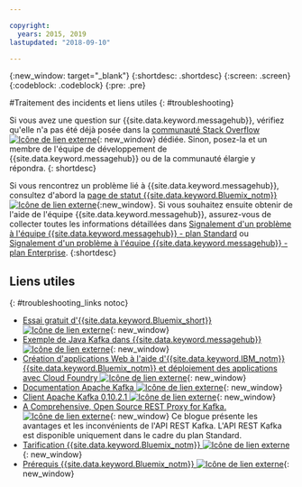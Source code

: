 ```yaml
---

copyright:
  years: 2015, 2019
lastupdated: "2018-09-10"

---
```


{:new_window: target="_blank"}
{:shortdesc: .shortdesc}
{:screen: .screen}
{:codeblock: .codeblock}
{:pre: .pre}



#Traitement des incidents et liens utiles
{: #troubleshooting}

Si vous avez une question sur {{site.data.keyword.messagehub}}, vérifiez qu'elle n'a pas été déjà posée dans la [communauté Stack Overflow ![Icône de lien externe](../../icons/launch-glyph.svg "Icône de lien externe")](http://stackoverflow.com/questions/tagged/message-hub){: new_window} dédiée.
Sinon, posez-la et un membre de l'équipe de développement de {{site.data.keyword.messagehub}} ou de la communauté élargie y répondra.
{: shortdesc}

Si vous rencontrez un problème lié à {{site.data.keyword.messagehub}}, consultez d'abord la [ page de statut {{site.data.keyword.Bluemix_notm}} ![Icône de lien externe](../../icons/launch-glyph.svg "Icône de lien externe")](https://console.bluemix.net/status){:new_window}. Si vous souhaitez ensuite obtenir de l'aide de l'équipe {{site.data.keyword.messagehub}}, assurez-vous de collecter toutes les informations détaillées dans [Signalement d'un problème à l'équipe {{site.data.keyword.messagehub}} - plan Standard](/docs/services/EventStreams/eventstreams109.html) ou [Signalement d'un problème à l'équipe {{site.data.keyword.messagehub}} - plan Enterprise](/docs/services/EventStreams/eventstreams125.html).
{:shortdesc}

## Liens utiles
{: #troubleshooting_links notoc}

*  [Essai gratuit d'{{site.data.keyword.Bluemix_short}} ![Icône de lien externe](../../icons/launch-glyph.svg "Icône de lien externe")](https://apps.admin.ibmcloud.com/manage/trial/bluemix.html){: new_window}
*  [Exemple de Java Kafka dans {{site.data.keyword.messagehub}}![Icône de lien externe](../../icons/launch-glyph.svg "Icône de lien externe")](https://github.com/ibm-messaging/event-streams-samples/tree/master/kafka-java-console-sample){: new_window}
*  [Création d'applications Web à l'aide d'{{site.data.keyword.IBM_notm}} {{site.data.keyword.Bluemix_notm}} et déploiement des applications avec Cloud Foundry ![Icône de lien externe](../../icons/launch-glyph.svg "Icône de lien externe")](http://www.ng.bluemix.net/docs/starters/install_cli.html){: new_window}
*  [Documentation Apache Kafka ![Icône de lien externe](../../icons/launch-glyph.svg "Icône de lien externe")](http://kafka.apache.org/documentation.html){: new_window}
*  [Client Apache Kafka 0.10.2.1 ![Icône de lien externe](../../icons/launch-glyph.svg "Icône de lien externe")](http://kafka.apache.org/0102/javadoc/index.html){: new_window}
*  [A Comprehensive, Open Source REST Proxy for Kafka. ![Icône de lien externe](../../icons/launch-glyph.svg "Icône de lien externe")](http://www.confluent.io/blog/a-comprehensive-open-source-rest-proxy-for-kafka/){: new_window} 
	Ce blogue présente les avantages et les inconvénients de l'API REST Kafka. L'API REST Kafka est disponible uniquement dans le cadre du plan Standard.
*  [Tarification {{site.data.keyword.Bluemix_notm}} ![Icône de lien externe](../../icons/launch-glyph.svg "Icône de lien externe")](https://www.ng.bluemix.net/#/pricing){: new_window}
*  [Prérequis {{site.data.keyword.Bluemix_notm}} ![Icône de lien externe](../../icons/launch-glyph.svg "Icône de lien externe")](https://developer.ibm.com/bluemix/support/#prereqs/){: new_window}

